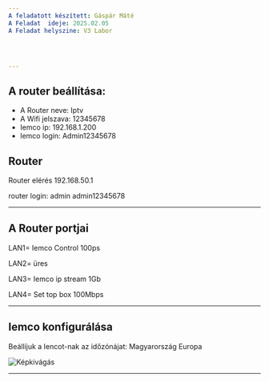 ```yaml
---
A feladatott készített: Gáspár Máté
A Feladat  ideje: 2025.02.05
A Feladat helyszine: V3 Labor




---
```

## A router beállítása:
  - A Router neve: Iptv
  - A Wifi jelszava: 12345678
  - Iemco ip: 192.168.1.200
  - lemco login: Admin12345678

## Router 
Router elérés 192.168.50.1

router login: admin admin12345678


---

## A Router portjai
LAN1= Iemco Control 100ps

LAN2=  üres

LAN3= Iemco ip stream 1Gb

LAN4= Set top box 100Mbps

---

## Iemco konfigurálása

Beállíjuk a Iencot-nak az időzónájat: Magyarország Europa 

![Képkivágás](https://github.com/user-attachments/assets/dd033c41-61e5-4fbf-8df0-ad498ee3cccd)

---

